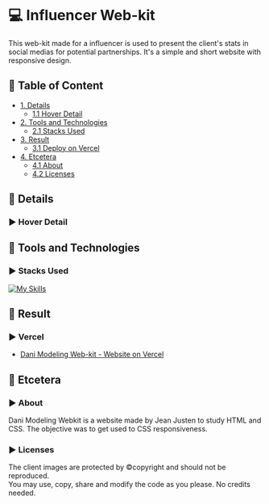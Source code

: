 <!--Title Image-->
![]()
# :computer: Influencer Web-kit
  <p>
  This web-kit made for a influencer is used to present the client's stats in social medias for potential partnerships.
  It's a simple and short website with responsive design.
  </p>

<!--Menu-->
## :large_orange_diamond: Table of Content

- [1. Details](#large_orange_diamond-details)
  - [1.1 Hover Detail](#arrow_forward-hover-detail)
- [2. Tools and Technologies](#large_orange_diamond-tools-and-technologies)
  - [2.1 Stacks Used](#arrow_forward-stacks-used)
- [3. Result](#large_orange_diamond-result)
  - [3.1 Deploy on Vercel](#arrow_forward-vercel)
- [4. Etcetera](#large_orange_diamond-etcetera)
  - [4.1 About](#arrow_forward-about)
  - [4.2 Licenses](#arrow_forward-licenses)

<!--Details-->
## :large_orange_diamond: Details
### :arrow_forward: Hover Detail

<!--Tools Used-->
## :large_orange_diamond: Tools and Technologies
### :arrow_forward: Stacks Used
[![My Skills](https://skillicons.dev/icons?i=html,css,js)](https://skillicons.dev)

<!--Result-->
## :large_orange_diamond: Result
### :arrow_forward: Vercel
- <a href="https://danimodeling-mediakit.vercel.app/" alt="See the page live on Vercel now">Dani Modeling Web-kit - Website on Vercel</a>

<!--Etcetera-->
## :large_orange_diamond: Etcetera
### :arrow_forward: About
<p>
  Dani Modeling Webkit is a website made by Jean Justen to study HTML and CSS.
  The objective was to get used to CSS responsiveness.
</p>

### :arrow_forward: Licenses
<p>
  The client images are protected by ©copyright and should not be reproduced. <br>
  You may use, copy, share and modify the code as you please. No credits needed.
</p>
